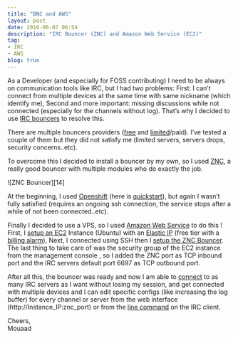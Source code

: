 ```yaml
---
title: "BNC and AWS"
layout: post
date: 2016-06-07 06:54
description: "IRC Bouncer (ZNC) and Amazon Web Service (EC2)"
tag:
- IRC
- AWS
blog: true
---
```


As a Developer (and especially for FOSS contributing) I need to be always on communication tools like IRC, but I had two problems: First: I can’t connect from multiple devices at the same time with same nickname (which identify me), Second and more important: missing discussions while not connected (especially for the channels without log). That’s why I decided to use [IRC bouncers][1] to resolve this.

There are multiple bouncers providers ([free][2] and [limited][3]/paid). I’ve tested a couple of them but they did not satisfy me (limited servers, servers drops, security concerns..etc).

To overcome this I decided to install a bouncer by my own, so I used [ZNC][4], a really good bouncer with multiple modules who do exactly the job.<br /> 

<div class="text-center" markdown="1">
![ZNC Bouncer][14]
</div>

At the beginning, I used [Openshift][5] (here is [quickstart][6]), but again I wasn’t fully satisfied (requires an ongoing ssh connection, the service stops after a while of not been connected..etc).

Finally I decided to use a VPS, so I used [Amazon Web Service][7] to do this ! First, I [setup an EC2][8] Instance (Ubuntu) with an [Elastic IP][9] (free tier with a [billing alarm][10]), Next, I connected using SSH then I [setup the ZNC Bouncer][11].<br />
The last thing to take care of was the security group of the EC2 instance from the management console , so I added the ZNC port as TCP inbound port and the IRC servers default port 6697 as TCP outbound port.

After all this, the bouncer was ready and now I am able to [connect][12] to as many IRC servers as I want without losing my session, and get connected with multiple devices and I can edit specific configs (like increasing the log buffer) for every channel or server from the web interface (http://Instance_IP:znc_port) or from the [line command][13] on the IRC client.

Cheers,<br />
Mouaad

[1]: https://en.wikipedia.org/wiki/BNC_(software)#IRC
[2]: http://wiki.znc.in/Providers
[3]: https://www.irccloud.com/
[4]: http://wiki.znc.in/ZNC
[5]: https://www.openshift.com/about/index.html
[6]: https://github.com/cjryan/znc-openshift-quickstart
[7]: https://aws.amazon.com/
[8]: http://docs.aws.amazon.com/AWSEC2/latest/UserGuide/EC2_GetStarted.html#ec2-launch-instance_linux
[9]: http://docs.aws.amazon.com/AWSEC2/latest/UserGuide/elastic-ip-addresses-eip.html#using-instance-addressing-eips-allocating
[10]: http://docs.aws.amazon.com/awsaccountbilling/latest/aboutv2/free-tier-alarms.html
[11]: https://www.digitalocean.com/community/tutorials/how-to-install-znc-an-irc-bouncer-on-an-ubuntu-vps
[12]: http://wiki.znc.in/HexChat
[13]: http://wiki.znc.in/Using_commands
[14]: http://wiki.znc.in/images/4/4f/Overview_network_scheme.png
